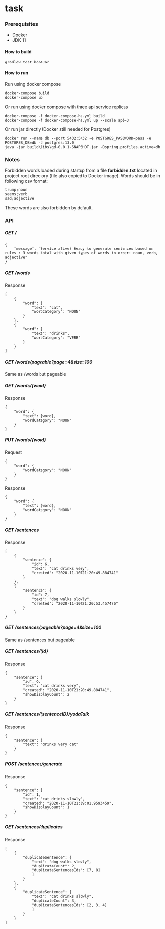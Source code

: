 # task

### Prerequisites
 - Docker
 - JDK 11

#### How to build

```
gradlew test bootJar
```

#### How to run
Run using docker compose
```
docker-compose build
docker-compose up
```
Or run using docker compose with three api service replicas
```
docker-compose -f docker-compose-ha.yml build
docker-compose -f docker-compose-ha.yml up --scale api=3
```
Or run jar directly (Docker still needed for Postgres)
```
docker run --name db --port 5432:5432 -e POSTGRES_PASSWORD=pass -e POSTGRES_DB=db -d postgres:13.0
java -jar build\libs\gd-0.0.1-SNAPSHOT.jar -Dspring.profiles.active=db
```

### Notes
Forbidden words loaded during startup from a file **forbidden.txt** located in project root directory (file also copied to Docker image).
Words should be in following csv format:
```
trump;noun
seems;verb
sad;adjective
```
These words are also forbidden by default.
### API

##### GET /
```
{
    "message": "Service alive! Ready to generate sentences based on rules : 3 words total with given types of words in order: noun, verb, adjective"
}
```

##### GET /words
Response
```
[
    {
        "word": {
            "text": "cat",
            "wordCategory": "NOUN"
        }
    },
    {
        "word": {
            "text": "drinks",
            "wordCategory": "VERB"
        }
    }
]
```
##### GET /words/pageable?page=4&size=100
Same as /words but pageable 

##### GET /words/{word}
Response
```
{
    "word": {
        "text": {word},
        "wordCategory": "NOUN"
    }
}
```

##### PUT /words/{word}
Request
```
{
    "word": {
        "wordCategory": "NOUN"
    }
}
```
Response
```
{
    "word": {
        "text": {word},
        "wordCategory": "NOUN"
    }
}
```

##### GET /sentences
Response
```
[
    {
        "sentence": {
            "id": 6,
            "text": "cat drinks very",
            "created": "2020-11-10T21:20:49.884741"
        }
    },
    {
        "sentence": {
            "id": 7,
            "text": "dog walks slowly",
            "created": "2020-11-10T21:20:53.457476"
        }
    }
}
```
##### GET /sentences/pageable?page=4&size=100
Same as /sentences but pageable 

##### GET /sentences/{id}
Response
```
{
    "sentence": {
        "id": 6,
        "text": "cat drinks very",
        "created": "2020-11-10T21:20:49.884741",
        "showDisplayCount": 2
    }
}
```

##### GET /sentences/{sentenceID}/yodaTalk
Response
```
{
    "sentence": {
        "text": "drinks very cat"
    }
}
```


##### POST /sentences/generate 
Response
```
{
    "sentence": {
        "id": 1,
        "text": "cat drinks slowly",
        "created": "2020-11-10T21:19:01.9593459",
        "showDisplayCount": 1
    }
}
```

##### GET /sentences/duplicates
Response
```
[
    {
        "duplicateSentence": {
            "text": "dog walks slowly",
            "duplicateCount": 2,
            "duplicateSentencesIds": [7, 8]
            ]
        }
    },
    {
        "duplicateSentence": {
            "text": "cat drinks slowly",
            "duplicateCount": 3,
            "duplicateSentencesIds": [2, 3, 4]
            ]
        }
    }
]
```
